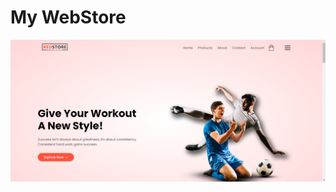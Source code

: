 # My WebStore 

![my_webstore](https://raw.githubusercontent.com/markelberg/My-WebStore/main/images/preview.png)
